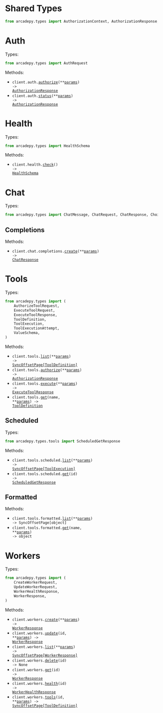 # Shared Types

```python
from arcadepy.types import AuthorizationContext, AuthorizationResponse, Error
```

# Auth

Types:

```python
from arcadepy.types import AuthRequest
```

Methods:

- <code title="post /v1/auth/authorize">client.auth.<a href="./src/arcadepy/resources/auth.py">authorize</a>(\*\*<a href="src/arcadepy/types/auth_authorize_params.py">params</a>) -> <a href="./src/arcadepy/types/shared/authorization_response.py">AuthorizationResponse</a></code>
- <code title="get /v1/auth/status">client.auth.<a href="./src/arcadepy/resources/auth.py">status</a>(\*\*<a href="src/arcadepy/types/auth_status_params.py">params</a>) -> <a href="./src/arcadepy/types/shared/authorization_response.py">AuthorizationResponse</a></code>

# Health

Types:

```python
from arcadepy.types import HealthSchema
```

Methods:

- <code title="get /v1/health">client.health.<a href="./src/arcadepy/resources/health.py">check</a>() -> <a href="./src/arcadepy/types/health_schema.py">HealthSchema</a></code>

# Chat

Types:

```python
from arcadepy.types import ChatMessage, ChatRequest, ChatResponse, Choice, Usage
```

## Completions

Methods:

- <code title="post /v1/chat/completions">client.chat.completions.<a href="./src/arcadepy/resources/chat/completions.py">create</a>(\*\*<a href="src/arcadepy/types/chat/completion_create_params.py">params</a>) -> <a href="./src/arcadepy/types/chat_response.py">ChatResponse</a></code>

# Tools

Types:

```python
from arcadepy.types import (
    AuthorizeToolRequest,
    ExecuteToolRequest,
    ExecuteToolResponse,
    ToolDefinition,
    ToolExecution,
    ToolExecutionAttempt,
    ValueSchema,
)
```

Methods:

- <code title="get /v1/tools">client.tools.<a href="./src/arcadepy/resources/tools/tools.py">list</a>(\*\*<a href="src/arcadepy/types/tool_list_params.py">params</a>) -> <a href="./src/arcadepy/types/tool_definition.py">SyncOffsetPage[ToolDefinition]</a></code>
- <code title="post /v1/tools/authorize">client.tools.<a href="./src/arcadepy/resources/tools/tools.py">authorize</a>(\*\*<a href="src/arcadepy/types/tool_authorize_params.py">params</a>) -> <a href="./src/arcadepy/types/shared/authorization_response.py">AuthorizationResponse</a></code>
- <code title="post /v1/tools/execute">client.tools.<a href="./src/arcadepy/resources/tools/tools.py">execute</a>(\*\*<a href="src/arcadepy/types/tool_execute_params.py">params</a>) -> <a href="./src/arcadepy/types/execute_tool_response.py">ExecuteToolResponse</a></code>
- <code title="get /v1/tools/{name}">client.tools.<a href="./src/arcadepy/resources/tools/tools.py">get</a>(name, \*\*<a href="src/arcadepy/types/tool_get_params.py">params</a>) -> <a href="./src/arcadepy/types/tool_definition.py">ToolDefinition</a></code>

## Scheduled

Types:

```python
from arcadepy.types.tools import ScheduledGetResponse
```

Methods:

- <code title="get /v1/scheduled_tools">client.tools.scheduled.<a href="./src/arcadepy/resources/tools/scheduled.py">list</a>(\*\*<a href="src/arcadepy/types/tools/scheduled_list_params.py">params</a>) -> <a href="./src/arcadepy/types/tool_execution.py">SyncOffsetPage[ToolExecution]</a></code>
- <code title="get /v1/scheduled_tools/{id}">client.tools.scheduled.<a href="./src/arcadepy/resources/tools/scheduled.py">get</a>(id) -> <a href="./src/arcadepy/types/tools/scheduled_get_response.py">ScheduledGetResponse</a></code>

## Formatted

Methods:

- <code title="get /v1/formatted_tools">client.tools.formatted.<a href="./src/arcadepy/resources/tools/formatted.py">list</a>(\*\*<a href="src/arcadepy/types/tools/formatted_list_params.py">params</a>) -> SyncOffsetPage[object]</code>
- <code title="get /v1/formatted_tools/{name}">client.tools.formatted.<a href="./src/arcadepy/resources/tools/formatted.py">get</a>(name, \*\*<a href="src/arcadepy/types/tools/formatted_get_params.py">params</a>) -> object</code>

# Workers

Types:

```python
from arcadepy.types import (
    CreateWorkerRequest,
    UpdateWorkerRequest,
    WorkerHealthResponse,
    WorkerResponse,
)
```

Methods:

- <code title="post /v1/workers">client.workers.<a href="./src/arcadepy/resources/workers.py">create</a>(\*\*<a href="src/arcadepy/types/worker_create_params.py">params</a>) -> <a href="./src/arcadepy/types/worker_response.py">WorkerResponse</a></code>
- <code title="patch /v1/workers/{id}">client.workers.<a href="./src/arcadepy/resources/workers.py">update</a>(id, \*\*<a href="src/arcadepy/types/worker_update_params.py">params</a>) -> <a href="./src/arcadepy/types/worker_response.py">WorkerResponse</a></code>
- <code title="get /v1/workers">client.workers.<a href="./src/arcadepy/resources/workers.py">list</a>(\*\*<a href="src/arcadepy/types/worker_list_params.py">params</a>) -> <a href="./src/arcadepy/types/worker_response.py">SyncOffsetPage[WorkerResponse]</a></code>
- <code title="delete /v1/workers/{id}">client.workers.<a href="./src/arcadepy/resources/workers.py">delete</a>(id) -> None</code>
- <code title="get /v1/workers/{id}">client.workers.<a href="./src/arcadepy/resources/workers.py">get</a>(id) -> <a href="./src/arcadepy/types/worker_response.py">WorkerResponse</a></code>
- <code title="get /v1/workers/{id}/health">client.workers.<a href="./src/arcadepy/resources/workers.py">health</a>(id) -> <a href="./src/arcadepy/types/worker_health_response.py">WorkerHealthResponse</a></code>
- <code title="get /v1/workers/{id}/tools">client.workers.<a href="./src/arcadepy/resources/workers.py">tools</a>(id, \*\*<a href="src/arcadepy/types/worker_tools_params.py">params</a>) -> <a href="./src/arcadepy/types/tool_definition.py">SyncOffsetPage[ToolDefinition]</a></code>

